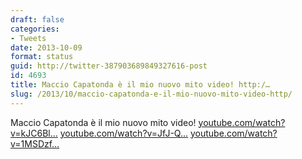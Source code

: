 ```yaml
---
draft: false
categories:
- Tweets
date: 2013-10-09
format: status
guid: http://twitter-387903689849327616-post
id: 4693
title: Maccio Capatonda è il mio nuovo mito video! http:/…
slug: /2013/10/maccio-capatonda-e-il-mio-nuovo-mito-video-http/
---
```


Maccio Capatonda è il mio nuovo mito video! [youtube.com/watch?v=kJC6Bl…](http://www.youtube.com/watch?v=kJC6BlE78us) [youtube.com/watch?v=JfJ-Q…](https://www.youtube.com/watch?v=JfJ--Qc5qkA) [youtube.com/watch?v=1MSDzf…](https://www.youtube.com/watch?v=1MSDzfeobxw)